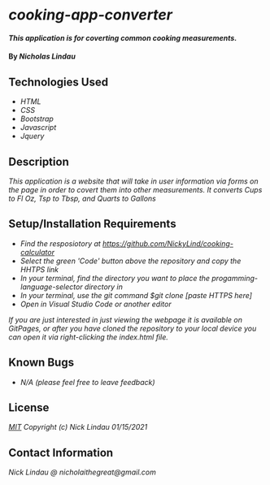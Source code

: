 # _cooking-app-converter_

#### _This application is for coverting common cooking measurements._

#### By _**Nicholas Lindau**_

## Technologies Used

* _HTML_
* _CSS_
* _Bootstrap_
* _Javascript_
* _Jquery_


## Description

_This application is a website that will take in user information via forms on the page in order to covert them into other measurements. It converts Cups to Fl Oz, Tsp to Tbsp, and Quarts to Gallons_

## Setup/Installation Requirements

* _Find the resposiotory at https://github.com/NickyLind/cooking-calculator_
* _Select the green 'Code' button above the repository and copy the HHTPS link_
* _In your terminal, find the directory you want to place the progamming-language-selector directory in_
* _In your terminal, use the git command $git clone [paste HTTPS here]_
* _Open in Visual Studio Code or another editor_

_If you are just interested in just viewing the webpage it is available on GitPages, or after you have cloned the repository to your local device you can open it via right-clicking the index.html file._

## Known Bugs

* _N/A (please feel free to leave feedback)_


## License

_[MIT](https://choosealicense.com/licenses/mit/)_
 _Copyright (c) Nick Lindau 01/15/2021_

## Contact Information

_Nick Lindau @ nicholaithegreat@gmail.com_